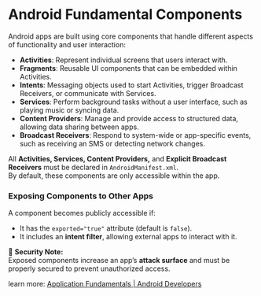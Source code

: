 # Android Fundamental Components  

Android apps are built using core components that handle different aspects of functionality and user interaction:  

- **Activities**: Represent individual screens that users interact with.  
- **Fragments**: Reusable UI components that can be embedded within Activities.  
- **Intents**: Messaging objects used to start Activities, trigger Broadcast Receivers, or communicate with Services.  
- **Services**: Perform background tasks without a user interface, such as playing music or syncing data.  
- **Content Providers**: Manage and provide access to structured data, allowing data sharing between apps.  
- **Broadcast Receivers**: Respond to system-wide or app-specific events, such as receiving an SMS or detecting network changes.  

All **Activities, Services, Content Providers,** and **Explicit Broadcast Receivers** must be declared in `AndroidManifest.xml`.  
By default, these components are only accessible within the app.  

### Exposing Components to Other Apps  
A component becomes publicly accessible if:  
- It has the `exported="true"` attribute (default is `false`).  
- It includes an **intent filter**, allowing external apps to interact with it.  

🔴 **Security Note:**  
Exposed components increase an app’s **attack surface** and must be properly secured to prevent unauthorized access.  

learn more: [Application Fundamentals | Android Developers](https://developer.android.com/guide/components/fundamentals)

